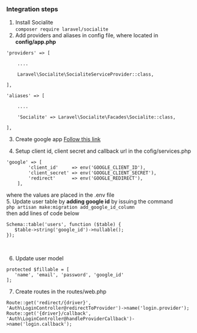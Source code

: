 
### Integration steps
1. Install Socialite <br>
`composer require laravel/socialite`
2. Add providers and aliases in config file, where located in **config/app.php**
```
'providers' => [

    ....

    Laravel\Socialite\SocialiteServiceProvider::class,

],

'aliases' => [

    ....

    'Socialite' => Laravel\Socialite\Facades\Socialite::class,

],
```
3. Create google app 
[Follow this link](https://console.developers.google.com)

4. Setup client id, client secret and callback url in the cofig/services.php
```
'google' => [
        'client_id'     => env('GOOGLE_CLIENT_ID'),
        'client_secret' => env('GOOGLE_CLIENT_SECRET'),
        'redirect'      => env('GOOGLE_REDIRECT'),
    ],
 ```
where the values are placed in the .env file <br>
5. Update user table by **adding google id** by issuing the command<br>
`
php artisan make:migration add_google_id_column
`
<br>then add lines of code below
```
Schema::table('users', function ($table) {
   $table->string('google_id')->nullable();
});
```
<br>

6. Update user model
```
protected $fillable = [
   'name', 'email', 'password', 'google_id'
];
```
7. Create routes in the routes/web.php
```
Route::get('redirect/{driver}', 'Auth\LoginController@redirectToProvider')->name('login.provider');
Route::get('{driver}/callback', 'Auth\LoginController@handleProviderCallback')->name('login.callback');
```
